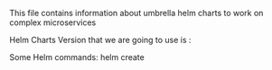 This file contains information about umbrella helm charts to work on complex microservices

Helm Charts Version that we are going to use is : 

Some Helm commands: 
helm create <chartname>

